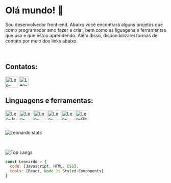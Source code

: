 <h1>Olá mundo! 👋</h1>

<p>Sou desenvolvedor front-end. Abaixo você encontrará alguns projetos que como programador amo fazer e criar, bem como as liguagens e ferramentas que uso e que estou aprendendo. Além disso, disponibilizarei formas de contato por meio dos links abaixo.</p>
<br>

<h2>Contatos:</h2>
<div>
  
  <a href="mailto:moreiraleo700@gmail.com">
    <img height="35" width="40" align="left" alt="Leo-email" src="https://cdn-icons-png.flaticon.com/128/2504/2504727.png"> 
  </a>
  
  <a href="https://www.linkedin.com/in/lmr18">
    <img height="30" align="left" alt="Leo-linkedin" src="https://cdn-icons-png.flaticon.com/128/174/174857.png"> 
  </a>
  
</div>

<br>
<br>

<h2>Linguagens e ferramentas:</h2>

<div style="display: inline_block">
  <img align="center" alt="Leo-Js" height="30" width="40" src="https://devicons.railway.app/i/javascript.svg">
  <img align="center" alt="Leo-React" height="30" width="40" src="https://devicons.railway.app/i/react.svg">
  <img align="center" alt="Leo-HTML" height="30" width="40" src="https://devicons.railway.app/i/html5.svg">
  <img align="center" alt="Leo-CSS" height="30" width="40" src="https://devicons.railway.app/i/css3.svg">
  <img align="center" alt="Leo-VsCode" height="30" width="40" src="https://devicons.railway.app/i/visual-studio-code.svg">
  <img align="center" alt="Leo-Git" height="30" width="40" src="https://devicons.railway.app/i/git.svg">
</div>
<br>

![Leonardo stats](https://github-readme-stats.vercel.app/api?username=leonardo-1118&show_icons=true&bg_color=00000000)

<br>

![Top Langs](https://github-readme-stats.vercel.app/api/top-langs/?username=leonardo-1118&layout=compact)
```javascript
const Leonardo = {
  code: [Javascript, HTML, CSS],
  tools: [React, Node.Js Styled-Components]
}
```
